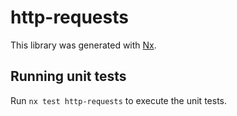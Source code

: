 # http-requests

This library was generated with [Nx](https://nx.dev).

## Running unit tests

Run `nx test http-requests` to execute the unit tests.
